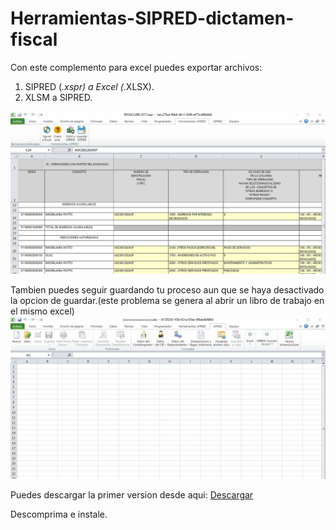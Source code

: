 # Herramientas-SIPRED-dictamen-fiscal
Con este complemento para excel puedes exportar archivos:
1. SIPRED (*.xspr) a Excel (*.XLSX).
2. XLSM a SIPRED.

![alt text](https://github.com/Destripador/Herramientas-SIPRED-dictamen-fiscal/blob/master/Imagenes/1.gif?raw=true)

Tambien puedes seguir guardando tu proceso aun que se haya desactivado la opcion de guardar.(este problema se genera al abrir un libro de trabajo en el mismo excel)
![alt text](https://github.com/Destripador/Herramientas-SIPRED-dictamen-fiscal/blob/master/Imagenes/2.gif?raw=true)

Puedes descargar la primer version desde aqui:
[Descargar](https://github.com/Destripador/Herramientas-SIPRED-dictamen-fiscal/raw/master/Instalador/Version%201.zip)


Descomprima e instale.
